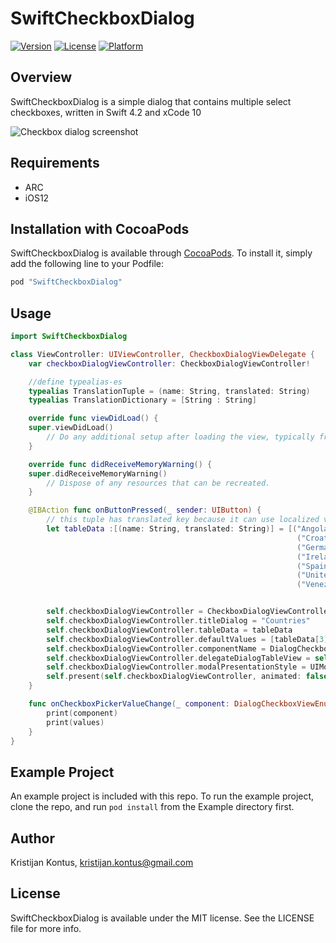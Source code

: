 # SwiftCheckboxDialog

[![Version](https://img.shields.io/cocoapods/v/SwiftCheckboxDialog.svg?style=flat)](http://cocoapods.org/pods/SwiftCheckboxDialog)
[![License](https://img.shields.io/cocoapods/l/SwiftCheckboxDialog.svg?style=flat)](http://cocoapods.org/pods/SwiftCheckboxDialog)
[![Platform](https://img.shields.io/cocoapods/p/SwiftCheckboxDialog.svg?style=flat)](http://cocoapods.org/pods/SwiftCheckboxDialog)

## Overview

SwiftCheckboxDialog is a simple dialog that contains multiple select checkboxes, written in Swift 4.2 and xCode 10

![](checkbox.png "Checkbox dialog screenshot")

## Requirements
* ARC
* iOS12

## Installation with CocoaPods

SwiftCheckboxDialog is available through [CocoaPods](http://cocoapods.org). To install
it, simply add the following line to your Podfile:

```ruby
pod "SwiftCheckboxDialog"
```

## Usage

```Swift
import SwiftCheckboxDialog

class ViewController: UIViewController, CheckboxDialogViewDelegate {
    var checkboxDialogViewController: CheckboxDialogViewController!

    //define typealias-es
    typealias TranslationTuple = (name: String, translated: String)
    typealias TranslationDictionary = [String : String]

    override func viewDidLoad() {
    super.viewDidLoad()
        // Do any additional setup after loading the view, typically from a nib.
    }

    override func didReceiveMemoryWarning() {
    super.didReceiveMemoryWarning()
        // Dispose of any resources that can be recreated.
    }

    @IBAction func onButtonPressed(_ sender: UIButton) {
        // this tuple has translated key because it can use localized values in case app needs to be localized
        let tableData :[(name: String, translated: String)] = [("Angola", "Angole"),
                                                                ("Croatia", "Croatia"),
                                                                ("Germany", "Germany"),
                                                                ("Ireland", "Ireland"),
                                                                ("Spain", "Spain"),
                                                                ("United Kingdom", "United Kingdom"),
                                                                ("Venezuela", "Venezuela")]


        self.checkboxDialogViewController = CheckboxDialogViewController()
        self.checkboxDialogViewController.titleDialog = "Countries"
        self.checkboxDialogViewController.tableData = tableData
        self.checkboxDialogViewController.defaultValues = [tableData[3]]
        self.checkboxDialogViewController.componentName = DialogCheckboxViewEnum.countries
        self.checkboxDialogViewController.delegateDialogTableView = self
        self.checkboxDialogViewController.modalPresentationStyle = UIModalPresentationStyle.overCurrentContext
        self.present(self.checkboxDialogViewController, animated: false, completion: nil)
    }

    func onCheckboxPickerValueChange(_ component: DialogCheckboxViewEnum, values: TranslationDictionary) {
        print(component)
        print(values)
    }
}
```

## Example Project

An example project is included with this repo.  To run the example project, clone the repo, and run `pod install` from the Example directory first.

## Author

Kristijan Kontus, kristijan.kontus@gmail.com

## License

SwiftCheckboxDialog is available under the MIT license. See the LICENSE file for more info.
